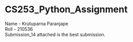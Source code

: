 # CS253_Python_Assignment
Name - Krutuparna Paranjape \
Roll - 210536\
Submission_14 attached is the best submission.


